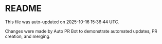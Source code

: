 # README

This file was auto-updated on 2025-10-16 15:36:44 UTC.

Changes were made by Auto PR Bot to demonstrate automated updates, PR creation, and merging.
